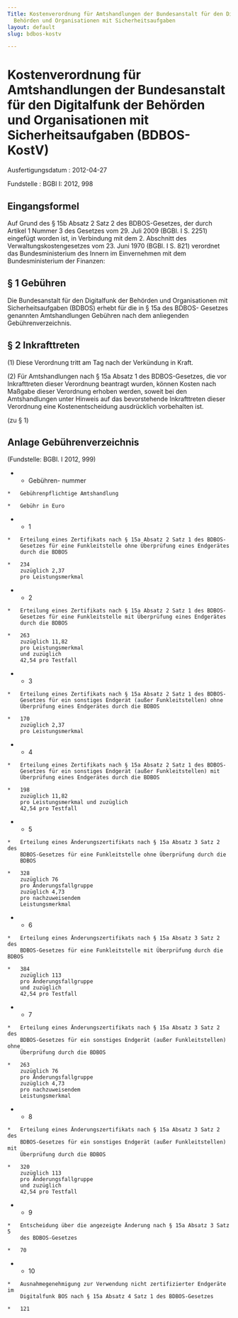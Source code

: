 ```yaml
---
Title: Kostenverordnung für Amtshandlungen der Bundesanstalt für den Digitalfunk der
  Behörden und Organisationen mit Sicherheitsaufgaben
layout: default
slug: bdbos-kostv

---
```


# Kostenverordnung für Amtshandlungen der Bundesanstalt für den Digitalfunk der Behörden und Organisationen mit Sicherheitsaufgaben (BDBOS-KostV)

Ausfertigungsdatum
:   2012-04-27

Fundstelle
:   BGBl I: 2012, 998


## Eingangsformel

Auf Grund des § 15b Absatz 2 Satz 2 des BDBOS-Gesetzes, der durch
Artikel 1 Nummer 3 des Gesetzes vom 29. Juli 2009 (BGBl. I S. 2251)
eingefügt worden ist, in Verbindung mit dem 2. Abschnitt des
Verwaltungskostengesetzes vom 23. Juni 1970 (BGBl. I S. 821) verordnet
das Bundesministerium des Innern im Einvernehmen mit dem
Bundesministerium der Finanzen:


## § 1 Gebühren

Die Bundesanstalt für den Digitalfunk der Behörden und Organisationen
mit Sicherheitsaufgaben (BDBOS) erhebt für die in § 15a des BDBOS-
Gesetzes genannten Amtshandlungen Gebühren nach dem anliegenden
Gebührenverzeichnis.


## § 2 Inkrafttreten

(1) Diese Verordnung tritt am Tag nach der Verkündung in Kraft.

(2) Für Amtshandlungen nach § 15a Absatz 1 des BDBOS-Gesetzes, die vor
Inkrafttreten dieser Verordnung beantragt wurden, können Kosten nach
Maßgabe dieser Verordnung erhoben werden, soweit bei den
Amtshandlungen unter Hinweis auf das bevorstehende Inkrafttreten
dieser Verordnung eine Kostenentscheidung ausdrücklich vorbehalten
ist.

(zu § 1)

## Anlage Gebührenverzeichnis

(Fundstelle: BGBl. I 2012, 999)


*    *   Gebühren-
        nummer

    *   Gebührenpflichtige Amtshandlung

    *   Gebühr in Euro


*    *   1

    *   Erteilung eines Zertifikats nach § 15a Absatz 2 Satz 1 des BDBOS-
        Gesetzes für eine Funkleitstelle ohne Überprüfung eines Endgerätes
        durch die BDBOS

    *   234
        zuzüglich 2,37
        pro Leistungsmerkmal


*    *   2

    *   Erteilung eines Zertifikats nach § 15a Absatz 2 Satz 1 des BDBOS-
        Gesetzes für eine Funkleitstelle mit Überprüfung eines Endgerätes
        durch die BDBOS

    *   263
        zuzüglich 11,82
        pro Leistungsmerkmal
        und zuzüglich
        42,54 pro Testfall


*    *   3

    *   Erteilung eines Zertifikats nach § 15a Absatz 2 Satz 1 des BDBOS-
        Gesetzes für ein sonstiges Endgerät (außer Funkleitstellen) ohne
        Überprüfung eines Endgerätes durch die BDBOS

    *   170
        zuzüglich 2,37
        pro Leistungsmerkmal


*    *   4

    *   Erteilung eines Zertifikats nach § 15a Absatz 2 Satz 1 des BDBOS-
        Gesetzes für ein sonstiges Endgerät (außer Funkleitstellen) mit
        Überprüfung eines Endgerätes durch die BDBOS

    *   198
        zuzüglich 11,82
        pro Leistungsmerkmal und zuzüglich
        42,54 pro Testfall


*    *   5

    *   Erteilung eines Änderungszertifikats nach § 15a Absatz 3 Satz 2 des
        BDBOS-Gesetzes für eine Funkleitstelle ohne Überprüfung durch die
        BDBOS

    *   328
        zuzüglich 76
        pro Änderungsfallgruppe
        zuzüglich 4,73
        pro nachzuweisendem
        Leistungsmerkmal


*    *   6

    *   Erteilung eines Änderungszertifikats nach § 15a Absatz 3 Satz 2 des
        BDBOS-Gesetzes für eine Funkleitstelle mit Überprüfung durch die BDBOS

    *   384
        zuzüglich 113
        pro Änderungsfallgruppe
        und zuzüglich
        42,54 pro Testfall


*    *   7

    *   Erteilung eines Änderungszertifikats nach § 15a Absatz 3 Satz 2 des
        BDBOS-Gesetzes für ein sonstiges Endgerät (außer Funkleitstellen) ohne
        Überprüfung durch die BDBOS

    *   263
        zuzüglich 76
        pro Änderungsfallgruppe
        zuzüglich 4,73
        pro nachzuweisendem
        Leistungsmerkmal


*    *   8

    *   Erteilung eines Änderungszertifikats nach § 15a Absatz 3 Satz 2 des
        BDBOS-Gesetzes für ein sonstiges Endgerät (außer Funkleitstellen) mit
        Überprüfung durch die BDBOS

    *   320
        zuzüglich 113
        pro Änderungsfallgruppe
        und zuzüglich
        42,54 pro Testfall


*    *   9

    *   Entscheidung über die angezeigte Änderung nach § 15a Absatz 3 Satz 5
        des BDBOS-Gesetzes

    *   70


*    *   10

    *   Ausnahmegenehmigung zur Verwendung nicht zertifizierter Endgeräte im
        Digitalfunk BOS nach § 15a Absatz 4 Satz 1 des BDBOS-Gesetzes

    *   121



